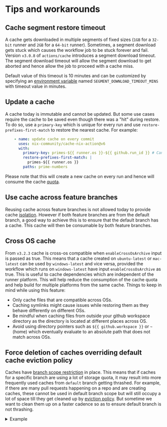 # Tips and workarounds

## Cache segment restore timeout

A cache gets downloaded in multiple segments of fixed sizes (`1GB` for a `32-bit` runner and `2GB` for a `64-bit` runner). Sometimes, a segment download gets stuck which causes the workflow job to be stuck forever and fail. Version `v3.0.8` of `actions/cache` introduces a segment download timeout. The segment download timeout will allow the segment download to get aborted and hence allow the job to proceed with a cache miss.

Default value of this timeout is 10 minutes and can be customized by specifying an [environment variable](https://docs.github.com/en/actions/learn-github-actions/environment-variables) named `SEGMENT_DOWNLOAD_TIMEOUT_MINS` with timeout value in minutes.

## Update a cache

A cache today is immutable and cannot be updated. But some use cases require the cache to be saved even though there was a "hit" during restore. To do so, use a `primary-key` which is unique for every run and use `restore-prefixes-first-match` to restore the nearest cache. For example:

  ```yaml
      - name: update cache on every commit
        uses: nix-community/cache-nix-action@v6
        with:
          primary-key: primes-${{ runner.os }}-${{ github.run_id }} # Can use time based key as well
          restore-prefixes-first-match: |
            primes-${{ runner.os }}
          paths: prime-numbers
  ```

  Please note that this will create a new cache on every run and hence will consume the cache [quota](./README.md#cache-limits).
  
## Use cache across feature branches

Reusing cache across feature branches is not allowed today to provide cache [isolation](https://docs.github.com/en/actions/using-workflows/caching-dependencies-to-speed-up-workflows#restrictions-for-accessing-a-cache). However if both feature branches are from the default branch, a good way to achieve this is to ensure that the default branch has a cache. This cache will then be consumable by both feature branches.

## Cross OS cache

From `v3.2.3` cache is cross-os compatible when `enableCrossOsArchive` input is passed as true. This means that a cache created on `ubuntu-latest` or `mac-latest` can be used by `windows-latest` and vice versa, provided the workflow which runs on `windows-latest` have input `enableCrossOsArchive` as true. This is useful to cache dependencies which are independent of the runner platform. This will help reduce the consumption of the cache quota and help build for multiple platforms from the same cache. Things to keep in mind while using this feature:

- Only cache files that are compatible across OSs.
- Caching symlinks might cause issues while restoring them as they behave differently on different OSs.
- Be mindful when caching files from outside your github workspace directory as the directory is located at different places across OS.
- Avoid using directory pointers such as `${{ github.workspace }}` or `~` (home) which eventually evaluate to an absolute path that does not match across OSs.

## Force deletion of caches overriding default cache eviction policy

Caches have [branch scope restriction](https://docs.github.com/en/actions/using-workflows/caching-dependencies-to-speed-up-workflows#restrictions-for-accessing-a-cache) in place. This means that if caches for a specific branch are using a lot of storage quota, it may result into more frequently used caches from `default` branch getting thrashed. For example, if there are many pull requests happening on a repo and are creating caches, these cannot be used in default branch scope but will still occupy a lot of space till they get cleaned up by [eviction policy](https://docs.github.com/en/actions/using-workflows/caching-dependencies-to-speed-up-workflows#usage-limits-and-eviction-policy). But sometime we want to clean them up on a faster cadence so as to ensure default branch is not thrashing.

<details>
  <summary>Example</summary>

```yaml
name: cleanup caches by a branch
on:
  pull_request:
    types:
      - closed
  workflow_dispatch:

jobs:
  cleanup:
    runs-on: ubuntu-latest
    permissions:
      # `actions:write` permission is required to delete caches
      #   See also: https://docs.github.com/en/rest/actions/cache?apiVersion=2022-11-28#delete-a-github-actions-cache-for-a-repository-using-a-cache-id
      actions: write
      contents: read
    steps:
      - name: Cleanup
        run: |
          echo "Fetching list of cache key"
          cacheKeysForPR=$(gh cache list --ref $BRANCH --limit 100 --json id --jq '.[].id')

          ## Setting this to not fail the workflow while deleting cache keys.
          set +e
          echo "Deleting caches..."
          for cacheKey in $cacheKeysForPR
          do
              gh cache delete $cacheKey
          done
          echo "Done"
        env:
          GH_TOKEN: ${{ secrets.GITHUB_TOKEN }}
          GH_REPO: ${{ github.repository }}
          BRANCH: refs/pull/${{ github.event.pull_request.number }}/merge
```

</details>
